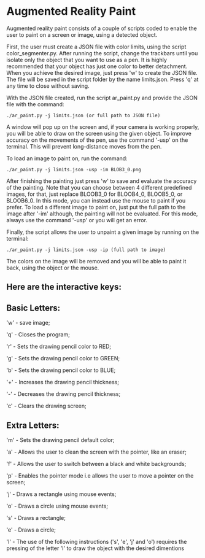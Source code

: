 # Augmented Reality Paint

Augmented reality paint consists of a couple of scripts coded to enable the user to paint on a screen or image, using a detected object.

First, the user must create a JSON file with color limits, using the script color_segmenter.py. 
After running the script, change the trackbars until you isolate only the object that you want to use as a pen. It is highly recommended that your object has just one color to better detachment.
When you achieve the desired image, just press 'w' to create the JSON file. The file will be saved in the script folder by the name limits.json. 
Press 'q' at any time to close without saving. 

With the JSON file created, run the script ar_paint.py and provide the JSON file with the command:

    ./ar_paint.py -j limits.json (or full path to JSON file)

A window will pop up on the screen and, if your camera is working properly, you will be able to draw on the screen using the given object.
To improve accuracy on the movements of the pen, use the command '-usp' on the terminal. This will prevent long-distance moves from the pen.

To load an image to paint on, run the command:

    ./ar_paint.py -j limits.json -usp -im BLOB3_0.png

After finishing the painting just press 'w' to save and evaluate the accuracy of the painting. Note that you can choose between 4 different predefined images, for that, just replace BLOOB3_0 for BLOOB4_0, BLOOB5_0, or BLOOB6_0. In this mode, you can instead use the mouse to paint if you prefer.
To load a different image to paint on, just put the full path to the image after '-im' although, the painting will not be evaluated. 
For this mode, always use the command '-usp' or you will get an error.

Finally, the script allows the user to unpaint a given image by running on the terminal:

    ./ar_paint.py -j limits.json -usp -ip (full path to image)

The colors on the image will be removed and you will be able to paint it back, using the object or the mouse.

Here are the interactive keys:
-
Basic Letters:
-
'w' - save image;

'q' - Closes the program;

'r' - Sets the drawing pencil color to RED;

'g' - Sets the drawing pencil color to GREEN;

'b' - Sets the drawing pencil color to BLUE;

'+' - Increases the drawing pencil thickness;

'-' - Decreases the drawing pencil thickness;

'c' - Clears the drawing screen;

Extra Letters:
-

'm' - Sets the drawing pencil default color;

'a' - Allows the user to clean the screen with the pointer, like an eraser;

'f' - Allows the user to switch between a black and white backgrounds;

'p' - Enables the pointer mode i.e allows the user to move a pointer on the screen;

'j' - Draws a rectangle using mouse events;

'o' - Draws a circle using mouse events;

's' - Draws a rectangle;

'e' - Draws a circle;

'l' - The use of the following instructions ('s', 'e', 'j' and 'o') requires the pressing of the letter 'l' to draw the object with the desired dimentions
